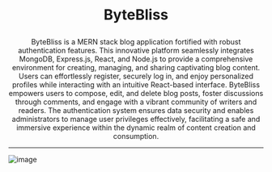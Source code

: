 # <p align="center"> ByteBliss </p>


<p align="center"> ByteBliss is a MERN stack blog application fortified with robust authentication features. This innovative platform seamlessly integrates MongoDB, Express.js, React, and Node.js to provide a comprehensive environment for creating, managing, and sharing captivating blog content. Users can effortlessly register, securely log in, and enjoy personalized profiles while interacting with an intuitive React-based interface. ByteBliss empowers users to compose, edit, and delete blog posts, foster discussions through comments, and engage with a vibrant community of writers and readers. The authentication system ensures data security and enables administrators to manage user privileges effectively, facilitating a safe and immersive experience within the dynamic realm of content creation and consumption. </p>

<hr>

![image](https://github.com/Stroller15/ByteBliss-/assets/84174011/240c4999-7778-4c7f-98a9-1be0a0d0f211)


